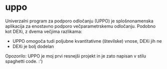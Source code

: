# uppo
Univerzalni program za podporo odločanju (UPPO) je splošnonamenska aplikacija za enostavno podporo večparametrskemu odločanju.
Podobno kot DEXi, z dvema večjima razlikama: 
- UPPO omogoča tudi poljubne kvantitativne (številske) vnose, DEXi jih ne
- DEXi je bolj dodelan

Opozorilo: UPPO je moj prvi resnejši projekt in je zato napisan v stilu spaghetti code. :')
